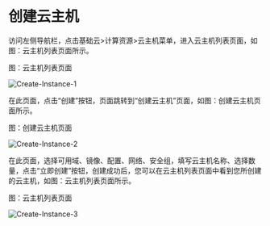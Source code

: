 # 创建云主机

访问左侧导航栏，点击基础云>计算资源>云主机菜单，进入云主机列表页面，如图：云主机列表页面所示。

图：云主机列表页面

![Create-Instance-1](https://github.com/jdcloudcom/cn/blob/cn-jdstack-hci/image/JDStack-HCI/Create-Instance-1.png)

在此页面，点击“创建”按钮，页面跳转到“创建云主机”页面，如图：创建云主机页面所示。

图：创建云主机页面

![Create-Instance-2](https://github.com/jdcloudcom/cn/blob/cn-jdstack-hci/image/JDStack-HCI/Create-Instance-2.png)

在此页面，选择可用域、镜像、配置、网络、安全组，填写云主机名称、选择数量，点击“立即创建”按钮，创建成功后，您可以在云主机列表页面中看到您所创建的云主机，如图：云主机列表页面所示。

图：云主机列表页面

![Create-Instance-3](https://github.com/jdcloudcom/cn/blob/cn-jdstack-hci/image/JDStack-HCI/Create-Instance-3.png)
